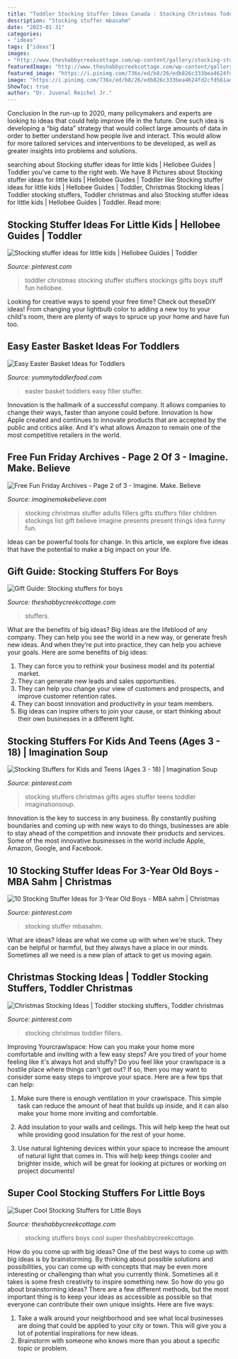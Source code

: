 ```yaml
---
title: "Toddler Stocking Stuffer Ideas Canada : Stocking Christmas Toddler Fillers"
description: "Stocking stuffer mbasahm"
date: "2023-01-31"
categories:
- "ideas"
tags: ["ideas"]
images:
- "http://www.theshabbycreekcottage.com/wp-content/gallery/stocking-stuffers-for-little-boys/stocking-stuffers-for-little-boys.jpg"
featuredImage: "http://www.theshabbycreekcottage.com/wp-content/gallery/stocking-stuffers-for-little-boys/stocking-stuffers-for-little-boys.jpg"
featured_image: "https://i.pinimg.com/736x/ed/b8/26/edb826c333bea4624fd2cfd561ada148--toddler-christmas-christmas-stuff.jpg?b=t"
image: "https://i.pinimg.com/736x/ed/b8/26/edb826c333bea4624fd2cfd561ada148--toddler-christmas-christmas-stuff.jpg?b=t"
ShowToc: true
author: "Dr. Juvenal Reichel Jr."
---
```



Conclusion
In the run-up to 2020, many policymakers and experts are looking to ideas that could help improve life in the future. One such idea is developing a “big data” strategy that would collect large amounts of data in order to better understand how people live and interact. This would allow for more tailored services and interventions to be developed, as well as greater insights into problems and solutions.

	

		
searching about Stocking stuffer ideas for little kids | Hellobee Guides | Toddler you've came to the right web. We have 8 Pictures about Stocking stuffer ideas for little kids | Hellobee Guides | Toddler like Stocking stuffer ideas for little kids | Hellobee Guides | Toddler, Christmas Stocking Ideas | Toddler stocking stuffers, Toddler christmas and also Stocking stuffer ideas for little kids | Hellobee Guides | Toddler. Read more:
		
    
## Stocking Stuffer Ideas For Little Kids | Hellobee Guides | Toddler

<img loading=lazy src="https://i.pinimg.com/736x/ed/b8/26/edb826c333bea4624fd2cfd561ada148--toddler-christmas-christmas-stuff.jpg?b=t" onerror="this.onerror=null;this.src='https://tse1.mm.bing.net/th?id=OIP.ADAC1WuOvDdFAI9kJjXpOQHaOB&amp;pid=15.1';" alt="Stocking stuffer ideas for little kids | Hellobee Guides | Toddler">

_Source: pinterest.com_

>toddler christmas stocking stuffer stuffers stockings gifts boys stuff fun hellobee. 

	

Looking for creative ways to spend your free time? Check out theseDIY ideas! From changing your lightbulb color to adding a new toy to your child's room, there are plenty of ways to spruce up your home and have fun too.

    
## Easy Easter Basket Ideas For Toddlers

<img loading=lazy src="https://www.yummytoddlerfood.com/wp-content/uploads/2018/02/1427466592244.jpg" onerror="this.onerror=null;this.src='https://tse2.mm.bing.net/th?id=OIP.Lc6wcYF0FTmRxaCSRLLvPwHaJZ&amp;pid=15.1';" alt="Easy Easter Basket Ideas for Toddlers">

_Source: yummytoddlerfood.com_

>easter basket toddlers easy filler stuffer. 

	

Innovation is the hallmark of a successful company. It allows companies to change their ways, faster than anyone could before. Innovation is how Apple created and continues to innovate products that are accepted by the public and critics alike. And it's what allows Amazon to remain one of the most competitive retailers in the world.

    
## Free Fun Friday Archives - Page 2 Of 3 - Imagine. Make. Believe

<img loading=lazy src="http://imaginemakebelieve.com/wp-content/uploads/2013/12/Stocking-Stuffer-Gift-Ideas.png" onerror="this.onerror=null;this.src='https://tse3.mm.bing.net/th?id=OIP.UXPsLOFZ4YJWTHvfUB9FMQHaKe&amp;pid=15.1';" alt="Free Fun Friday Archives - Page 2 of 3 - Imagine. Make. Believe">

_Source: imaginemakebelieve.com_

>stocking christmas stuffer adults fillers gifts stuffers filler children stockings list gift believe imagine presents present things idea funny fun. 

	

Ideas can be powerful tools for change. In this article, we explore five ideas that have the potential to make a big impact on your life.

    
## Gift Guide: Stocking Stuffers For Boys

<img loading=lazy src="https://www.theshabbycreekcottage.com/wp-content/uploads/2014/11/stocking-stuffers-for-boys.jpg" onerror="this.onerror=null;this.src='https://tse2.mm.bing.net/th?id=OIP.nqtEn2TM35UHc8TPbYcyxQHaKC&amp;pid=15.1';" alt="Gift Guide: Stocking stuffers for boys">

_Source: theshabbycreekcottage.com_

>stuffers. 

	

What are the benefits of big ideas?
Big ideas are the lifeblood of any company. They can help you see the world in a new way, or generate fresh new ideas. And when they’re put into practice, they can help you achieve your goals. Here are some benefits of big ideas: 
1. They can force you to rethink your business model and its potential market.
2. They can generate new leads and sales opportunities.
3. They can help you change your view of customers and prospects, and improve customer retention rates. 
4. They can boost innovation and productivity in your team members. 
5. Big ideas can inspire others to join your cause, or start thinking about their own businesses in a different light. 

    
## Stocking Stuffers For Kids And Teens (Ages 3 - 18) | Imagination Soup

<img loading=lazy src="https://i.pinimg.com/originals/d1/fd/7d/d1fd7d8b91eae8c18dddf8d42ffcced5.jpg" onerror="this.onerror=null;this.src='https://tse1.mm.bing.net/th?id=OIP.xOoN7Qrw4TWOcFzlkVg7WAHaML&amp;pid=15.1';" alt="Stocking Stuffers for Kids and Teens (Ages 3 - 18) | Imagination Soup">

_Source: pinterest.com_

>stocking stuffers christmas gifts ages stuffer teens toddler imaginationsoup. 

	

Innovation is the key to success in any business. By constantly pushing boundaries and coming up with new ways to do things, businesses are able to stay ahead of the competition and innovate their products and services. Some of the most innovative businesses in the world include Apple, Amazon, Google, and Facebook.

    
## 10 Stocking Stuffer Ideas For 3-Year Old Boys - MBA Sahm | Christmas

<img loading=lazy src="https://i.pinimg.com/originals/3e/a1/03/3ea10344eae432965d97cf75b10969bc.jpg" onerror="this.onerror=null;this.src='https://tse3.mm.bing.net/th?id=OIP.kwS11kMO3FM6z8_cMtCHqQHaHa&amp;pid=15.1';" alt="10 Stocking Stuffer Ideas for 3-Year Old Boys - MBA sahm | Christmas">

_Source: pinterest.com_

>stocking stuffer mbasahm. 

	

What are ideas?
Ideas are what we come up with when we're stuck. They can be helpful or harmful, but they always have a place in our minds. Sometimes all we need is a new plan of attack to get us moving again.

    
## Christmas Stocking Ideas | Toddler Stocking Stuffers, Toddler Christmas

<img loading=lazy src="https://i.pinimg.com/originals/82/81/3f/82813f14c8dcf980235fbad4a584eea9.jpg" onerror="this.onerror=null;this.src='https://tse2.mm.bing.net/th?id=OIP.6kqgGSgF5U1kdn80UqJwzAHaHa&amp;pid=15.1';" alt="Christmas Stocking Ideas | Toddler stocking stuffers, Toddler christmas">

_Source: pinterest.com_

>stocking christmas toddler fillers. 

	

Improving Yourcrawlspace: How can you make your home more comfortable and inviting with a few easy steps?
Are you tired of your home feeling like it's always hot and stuffy? Do you feel like your crawlspace is a hostile place where things can't get out? If so, then you may want to consider some easy steps to improve your space. Here are a few tips that can help:
1. Make sure there is enough ventilation in your crawlspace. This simple task can reduce the amount of heat that builds up inside, and it can also make your home more inviting and comfortable.

2. Add insulation to your walls and ceilings. This will help keep the heat out while providing good insulation for the rest of your home.

3. Use natural lightening devices within your space to increase the amount of natural light that comes in. This will help keep things cooler and brighter inside, which will be great for looking at pictures or working on project documents!

    
## Super Cool Stocking Stuffers For Little Boys

<img loading=lazy src="http://www.theshabbycreekcottage.com/wp-content/gallery/stocking-stuffers-for-little-boys/stocking-stuffers-for-little-boys.jpg" onerror="this.onerror=null;this.src='https://tse2.mm.bing.net/th?id=OIP.AFCOYMbYC6MKQa8YsnfoEgHaO0&amp;pid=15.1';" alt="Super Cool Stocking Stuffers for Little Boys">

_Source: theshabbycreekcottage.com_

>stocking stuffers boys cool super theshabbycreekcottage. 

	

How do you come up with big ideas?
One of the best ways to come up with big ideas is by brainstorming. By thinking about possible solutions and possibilities, you can come up with concepts that may be even more interesting or challenging than what you currently think. Sometimes all it takes is some fresh creativity to inspire something new. So how do you go about brainstorming ideas? There are a few different methods, but the most important thing is to keep your ideas as accessible as possible so that everyone can contribute their own unique insights. Here are five ways: 
1) Take a walk around your neighborhood and see what local businesses are doing that could be applied to your city or town. This will give you a lot of potential inspirations for new ideas. 
2) Brainstorm with someone who knows more than you about a specific topic or problem.

